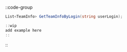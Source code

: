 ::code-group
  ```csharp [Method]
  List<TeamInfo> GetTeamInfoByLogin(string userLogin);
  ```
  ```csharp [Example]
  ::wip
  add example here
  ::
  ```
::